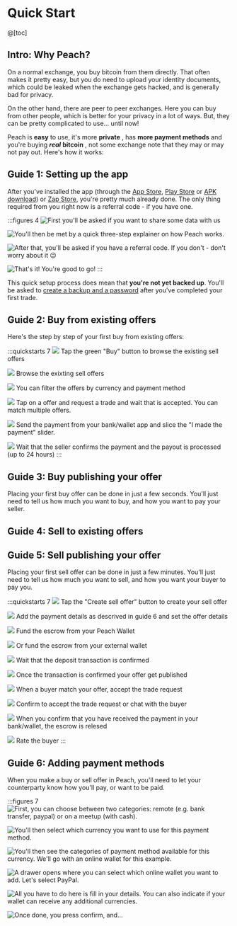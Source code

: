 # Quick Start

@[toc]

## Intro: Why Peach?

On a normal exchange, you buy bitcoin from them directly. That often makes it pretty easy, but you do need to upload your identity documents, which could be leaked when the exchange gets hacked, and is generally bad for privacy.

On the other hand, there are peer to peer exchanges. Here you can buy from other people, which is better for your privacy in a lot of ways. But, they can be pretty complicated to use… until now!

Peach is **easy** to use, it's more **private** , has **more payment methods** and you're buying _**real**_ **bitcoin** , not some exchange note that they may or may not pay out. Here's how it works:

## Guide 1: Setting up the app

After you've installed the app (through the [App Store]($iosUrl$), [Play Store]($androidUrl$) or [APK download](/apk/)) or [Zap Store](https://zapstore.dev/), you're pretty much already done.
The only thing required from you right now is a referral code - if you have one.

:::figures 4
![First you'll be asked if you want to share some data with us](/img/faq/quickstart/onboarding/usage-data.png)

![You'll then be met by a quick three-step explainer on how Peach works.](/img/faq/quickstart/onboarding/1.png)

![After that, you'll be asked if you have a referral code. If you don't - don't worry about it 😉](/img/faq/quickstart/onboarding/new.png)

![That's it! You're good to go!](/img/faq/quickstart/onboarding/created.png)
:::

This quick setup process does mean that **you're not yet backed up**. You'll be asked to [create a backup and a password](/faq/account/#how-should-i-store-my-backup) after you've completed your first trade.

## Guide 2: Buy from existing offers

Here's the step by step of your first buy from existing offers:

:::quickstarts 7
![](/img/faq/quickstart/069-screenshots/00-homepage.png)
Tap the green "Buy" button to browse the existing sell offers

![](/img/faq/quickstart/069-screenshots/buy-accept/02-browse.png)
Browse the exixting sell offers

![](/img/faq/quickstart/069-screenshots/buy-accept/03-filter.png)
You can filter the offers by currency and payment method

![](/img/faq/quickstart/069-screenshots/buy-accept/04-request-trade.png)
Tap on a offer and request a trade and wait that is accepted. You can match multiple offers.

![](/img/faq/quickstart/069-screenshots/buy-accept/05-confirm-payment.png)
Send the payment from your bank/wallet app and slice the "I made the payment" slider.

![](/img/faq/quickstart/069-screenshots/buy-accept/06-wait-payout.png)
Wait that the seller confirms the payment and the payout is processed (up to 24 hours)
:::


## Guide 3: Buy publishing your offer

Placing your first buy offer can be done in just a few seconds. You'll just need to tell us how much you want to buy, and how you want to pay your seller.

## Guide 4: Sell to existing offers

## Guide 5: Sell publishing your offer

Placing your first sell offer can be done in just a few minutes. You'll just need to tell us how much you want to sell, and how you want your buyer to pay you.

:::quickstarts 7
![](/img/faq/quickstart/069-screenshots/00-homepage.png)
Tap the "Create sell offer" button to create your sell offer

![](/img/faq/quickstart/069-screenshots/sell-offer/02-set-offer-details.png)
Add the payment details as descrived in guide 6 and set the offer details

![](/img/faq/quickstart/069-screenshots/sell-offer/03-fund-from-peach.png)
Fund the escrow from your Peach Wallet

![](/img/faq/quickstart/069-screenshots/sell-offer/04-fund-from-external.png)
Or fund the escrow from your external wallet

![](/img/faq/quickstart/069-screenshots/sell-offer/05-confirm-escrow-tx.png)
Wait that the deposit transaction is confirmed

![](/img/faq/quickstart/069-screenshots/sell-offer/06-offer-published.png)
Once the transaction is confirmed your offer get published

![](/img/faq/quickstart/069-screenshots/sell-offer/07-accept-trade-request.png)
When a buyer match your offer, accept the trade request

![](/img/faq/quickstart/069-screenshots/sell-offer/08-accept-trade-request.png)
Confirm to accept the trade request or chat with the buyer

![](/img/faq/quickstart/069-screenshots/sell-offer/09-confirm-received-payment.png)
When you confirm that you have received the payment in your bank/wallet, the escrow is relesed

![](/img/faq/quickstart/069-screenshots/sell-offer/10-rate-user.png)
Rate the buyer
:::

## Guide 6: Adding payment methods

When you make a buy or sell offer in Peach, you'll need to let your counterparty know how you'll pay, or want to be paid.

:::figures 7
![First, you can choose between two categories: **remote** (e.g. bank transfer, paypal) or on a **meetup** (with cash).](/img/faq/quickstart/add-payment-method/AddPM01.png)

![You'll then select which currency you want to use for this payment method.](/img/faq/quickstart/add-payment-method/AddPM02.png)

![You'll then see the categories of payment method available for this currency. We'll go with an online wallet for this example.](/img/faq/quickstart/add-payment-method/AddPM03.png)

![A drawer opens where you can select which online wallet you want to add. Let's select PayPal.](/img/faq/quickstart/add-payment-method/AddPM04.png)

![All you have to do here is fill in your details. You can also indicate if your wallet can receive any additional currencies.](/img/faq/quickstart/add-payment-method/AddPM05.png)

![Once done, you press confirm, and…](/img/faq/quickstart/add-payment-method/AddPM06.png)
